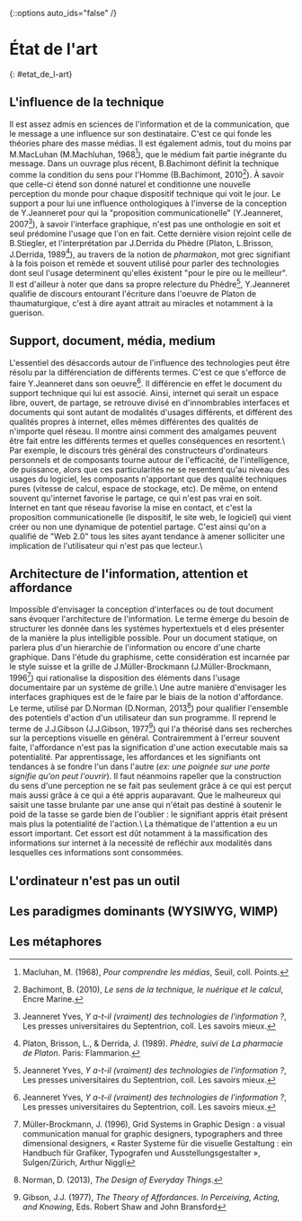 {::options auto_ids="false" /}

État de l'art
=
{: #etat_de_l-art}

## L'influence de la technique

Il est assez admis en sciences de l'information et de la communication, que le message a une influence sur son destinataire. C'est ce qui fonde les théories phare des masse médias. Il est également admis, tout du moins par M.MacLuhan (M.Machluhan, 1968[^macluhan1968]), que le médium fait partie inégrante du message. Dans un ouvrage plus récent, B.Bachimont définit la technique comme la condition du sens pour l'Homme (B.Bachimont, 2010[^bachimont2010]). À savoir que celle-ci étend son donné naturel et conditionne une nouvelle perception du monde pour chaque dispositif technique qui voit le jour. Le support a pour lui une influence onthologiques à l'inverse de la conception de Y.Jeanneret pour qui la "proposition communicationelle" (Y.Jeanneret, 2007[^jeanneret2007]), à savoir l'interface graphique, n'est pas une onthologie en soit et seul prédomine l'usage que l'on en fait. Cette dernière vision rejoint celle de B.Stiegler, et l'interprétation par J.Derrida du Phèdre (Platon, L.Brisson, J.Derrida, 1989[^phedre]), au travers de la notion de *pharmakon*, mot grec signifiant à la fois poison et remède et souvent utilisé pour parler des technologies dont seul l'usage determinent qu'elles éxistent "pour le pire ou le meilleur". Il est d'ailleur à noter que dans sa propre relecture du Phèdre[^jeanneret2007], Y.Jeanneret qualifie de discours entourant l'écriture dans l'oeuvre de Platon de thaumaturgique, c'est à dire ayant attrait au miracles et notamment à la guerison.

## Support, document, média, medium

L'essentiel des désaccords autour de l'influence des technologies peut être résolu par la différenciation de différents termes. C'est ce que s'efforce de faire Y.Jeanneret dans son oeuvre[^jeanneret2007]. Il différencie en effet le document du support technique qui lui est associé. Ainsi, internet qui serait un espace libre, ouvert, de partage, se retrouve divisé en d'innombrables interfaces et documents qui sont autant de modalités d'usages différents, et différent des qualités propres à internet, elles mêmes différentes des qualités de n'importe quel réseau. Il montre ainsi comment des amalgames peuvent être fait entre les différents termes et quelles conséquences en resortent.\\
Par exemple, le discours très général des constructeurs d'ordinateurs personnels et de composants tourne autour de l'efficacité, de l'intelligence, de puissance, alors que ces particularités ne se resentent qu'au niveau des usages du logiciel, les composants n'apportant que des qualité techniques pures (vitesse de calcul, espace de stockage, etc). De même, on entend souvent qu'internet favorise le partage, ce qui n'est pas vrai en soit. Internet en tant que réseau favorise la mise en contact, et c'est la proposition communicationelle (le dispositif, le site web, le logiciel) qui vient créer ou non une dynamique de potentiel partage. C'est ainsi qu'on a qualifié de "Web 2.0" tous les sites ayant tendance à amener solliciter une implication de l'utilisateur qui n'est pas que lecteur.\\

## Architecture de l'information, attention et affordance

Impossible d'envisager la conception d'interfaces ou de tout document sans évoquer l'architecture de l'information. Le terme émerge du besoin de structurer les donnée dans les systèmes hypertextuels et d eles présenter de la manière la plus intelligible possible. Pour un document statique, on parlera plus d'un hierarchie de l'information ou encore d'une charte graphique. Dans l'étude du graphisme, cette considération est incarnée par le style suisse et la grille de J.Müller-Brockmann (J.Müller-Brockmann, 1996[^mullerbrock]) qui rationalise la disposition des éléments dans l'usage documentaire par un système de grille.\\
Une autre manière d'envisager les interfaces graphiques est de le faire par le biais de la notion d'affordance. Le terme, utilisé par D.Norman (D.Norman, 2013[^donnorman]) pour qualifier l'ensemble des potentiels d'action d'un utilisateur dan sun programme. Il reprend le terme de J.J.Gibson (J.J.Gibson, 1977[^jjgibson]) qui l'a théorisé dans ses recherches sur la perceptions visuelle en général. Contrairemment à l'erreur souvent faite, l'affordance n'est pas la signification d'une action executable mais sa potentialité. Par apprentissage, les affordances et les signifiants ont tendances à se fondre l'un dans l'autre (*ex: une poignée sur une porte signifie qu'on peut l'ouvrir*). Il faut néanmoins rapeller que la construction du sens d'une perception ne se fait pas seulement grâce à ce qui est perçut mais aussi grâce à ce qui a été appris auparavant. Que le malheureux qui saisit une tasse brulante par une anse qui n'était pas destiné à soutenir le poid de la tasse se garde bien de l'oublier : le signifiant appris était présent mais plus la potentialité de l'action.\\
La thématique de l'attention a eu un essort important. Cet essort est dût notamment à la massification des informations sur internet à la necessité de refléchir aux modalités dans lesquelles ces informations sont consommées.


## L'ordinateur n'est pas un outil

## Les paradigmes dominants (WYSIWYG, WIMP)

## Les métaphores


[^macluhan1968]: Macluhan, M. (1968), *Pour comprendre les médias*, Seuil, coll. Points.
[^bachimont2010]: Bachimont, B. (2010), *Le sens de la technique, le nuérique et le calcul*, Encre Marine.
[^jeanneret2007]: Jeanneret Yves, *Y a-t-il (vraiment) des technologies de l'information ?*, Les presses universitaires du Septentrion, coll. Les savoirs mieux.
[^phedre]: Platon, Brisson, L., & Derrida, J. (1989). *Phèdre, suivi de La pharmacie de Platon*. Paris: Flammarion.
[^mullerbrock]: Müller-Brockmann, J. (1996), Grid Systems in Graphic Design : a visual communication manual for graphic designers, typographers and three dimensional designers, « Raster Systeme für die visuelle Gestaltung : ein Handbuch für Grafiker, Typografen und Ausstellungsgestalter », Sulgen/Zürich, Arthur Niggli
[^donnorman]: Norman, D. (2013), *The Design of Everyday Things*.
[^jjgibson]: Gibson, J.J. (1977), *The Theory of Affordances. In Perceiving, Acting, and Knowing*, Eds. Robert Shaw and John Bransford